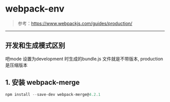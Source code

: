 # webpack-env

>参考：https://www.webpackjs.com/guides/production/
----
## 开发和生成模式区别
吧mode 设置为development 时生成的bundle.js 文件就是不带版本, production 是压缩版本
## 1. 安装 webpack-merge
``` powershell
npm install --save-dev webpack-merge@4.2.1
```